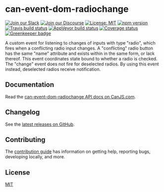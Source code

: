 # can-event-dom-radiochange

[![Join our Slack](https://img.shields.io/badge/slack-join%20chat-611f69.svg)](https://www.bitovi.com/community/slack?utm_source=badge&utm_medium=badge&utm_campaign=pr-badge&utm_content=badge)
[![Join our Discourse](https://img.shields.io/discourse/https/forums.bitovi.com/posts.svg)](https://forums.bitovi.com/?utm_source=badge&utm_medium=badge&utm_campaign=pr-badge&utm_content=badge)
[![License: MIT](https://img.shields.io/badge/license-MIT-blue.svg)](https://github.com/canjs/can-event-dom-radiochange/blob/master/LICENSE)
[![npm version](https://badge.fury.io/js/can-event-dom-radiochange.svg)](https://www.npmjs.com/package/can-event-dom-radiochange)
[![Travis build status](https://travis-ci.org/canjs/can-event-dom-radiochange.svg?branch=master)](https://travis-ci.org/canjs/can-event-dom-radiochange)
[![AppVeyor build status](https://ci.appveyor.com/api/projects/status/github/canjs/can-event-dom-radiochange?branch=master&svg=true)](https://ci.appveyor.com/project/matthewp/can-event-dom-radiochange)
[![Coverage status](https://coveralls.io/repos/github/canjs/can-event-dom-radiochange/badge.svg?branch=master)](https://coveralls.io/github/canjs/can-event-dom-radiochange?branch=master)
[![Greenkeeper badge](https://badges.greenkeeper.io/canjs/can-event-dom-radiochange.svg)](https://greenkeeper.io/)

A custom event for listening to changes of inputs with type "radio", which fires when a conflicting radio input changes. A "conflicting" radio button has the same "name" attribute and exists within in the same form, or lack thereof. This event coordinates state bound to whether a radio is checked. The "change" event does not fire for deselected radios. By using this event instead, deselected radios receive notification.

## Documentation

Read the [can-event-dom-radiochange API docs on CanJS.com](https://canjs.com/doc/can-event-dom-radiochange.html).

## Changelog

See the [latest releases on GitHub](https://github.com/canjs/can-event-dom-radiochange/releases).

## Contributing

The [contribution guide](https://github.com/canjs/can-event-dom-radiochange/blob/master/CONTRIBUTING.md) has information on getting help, reporting bugs, developing locally, and more.

## License

[MIT](https://github.com/canjs/can-event-dom-radiochange/blob/master/LICENSE)
